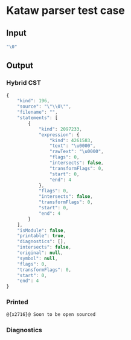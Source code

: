 # Kataw parser test case

## Input

`````js
"\0"
`````

## Output

### Hybrid CST


```javascript
{
    "kind": 196,
    "source": "\"\\0\"",
    "filename": "",
    "statements": [
        {
            "kind": 2097233,
            "expression": {
                "kind": 4261583,
                "text": "\u0000",
                "rawText": "\u0000",
                "flags": 0,
                "intersects": false,
                "transformFlags": 0,
                "start": 0,
                "end": 4
            },
            "flags": 0,
            "intersects": false,
            "transformFlags": 0,
            "start": 0,
            "end": 4
        }
    ],
    "isModule": false,
    "printable": true,
    "diagnostics": [],
    "intersects": false,
    "original": null,
    "symbol": null,
    "flags": 0,
    "transformFlags": 0,
    "start": 0,
    "end": 4
}
```

  
### Printed


```javascript
@{x2716}@ Soon to be open sourced
```

  
### Diagnostics


```javascript

```

